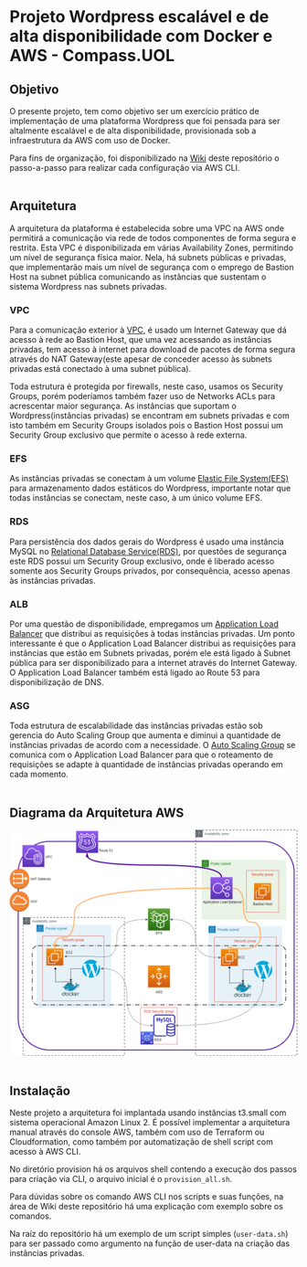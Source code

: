 # **Projeto Wordpress escalável e de alta disponibilidade com Docker e AWS - Compass.UOL**

## **Objetivo** <br>
O presente projeto, tem como objetivo ser um exercício prático de implementação de uma plataforma Wordpress que foi pensada para ser altalmente escalável e de alta disponibilidade, provisionada sob a infraestrutura da AWS com uso de Docker.

Para fins de organização, foi disponibilizado na [Wiki](https://github.com/tomiokadasilva/projeto_compass_Docker_Wordpress/wiki) deste repositório o passo-a-passo para realizar cada configuração via AWS CLI. 
<br><br>
## **Arquitetura** <br>

A arquitetura da plataforma é estabelecida sobre uma VPC na AWS onde permitirá a comunicação via rede de todos componentes de forma segura e restrita. Esta VPC é disponibilizada em várias Availability Zones, permitindo um nível de segurança física maior. Nela, há subnets públicas e privadas, que implementarão mais um nível de segurança com o emprego de Bastion Host na subnet pública comunicando as instâncias que sustentam o sistema Wordpress nas subnets privadas.

### **VPC**
Para a comunicação exterior à [VPC](https://github.com/tomiokadasilva/projeto_compass_Docker_Wordpress/wiki/Virtual-Private-Cloud-(VPC)), é usado um Internet Gateway que dá acesso à rede ao Bastion Host, que uma vez acessando as instâncias privadas, tem acesso à internet para download de pacotes de forma segura através do NAT Gateway(este apesar de conceder acesso às subnets privadas está conectado à uma subnet pública).

Toda estrutura é protegida por firewalls, neste caso, usamos os Security Groups, porém poderíamos também fazer uso de Networks ACLs para acrescentar maior segurança. As instâncias que suportam o Wordpress(instâncias privadas) se encontram em subnets privadas e com isto também em Security Groups isolados pois o Bastion Host possui um Security Group exclusivo que permite o acesso à rede externa.

### **EFS**
As instâncias privadas se conectam à um volume [Elastic File System(EFS)](https://github.com/tomiokadasilva/projeto_compass_Docker_Wordpress/wiki/Elastic-File-System-(EFS)) para armazenamento dados estáticos do Wordpress, importante notar que todas instâncias se conectam, neste caso, à um único volume EFS.

### **RDS**
Para persistência dos dados gerais do Wordpress é usado uma instância MySQL no [Relational Database Service(RDS)](https://github.com/tomiokadasilva/projeto_compass_Docker_Wordpress/wiki/Amazon-Web-Services-Relational-Database-Service-(RDS)), por questões de segurança este RDS possui um Security Group exclusivo, onde é liberado acesso somente aos Security Groups privados, por consequência, acesso apenas às instâncias privadas.

### **ALB**
Por uma questão de disponibilidade, empregamos um [Application Load Balancer](https://github.com/tomiokadasilva/projeto_compass_Docker_Wordpress/wiki/Application-Load-Balancer-(ALB)) que distribui as requisições à todas instâncias privadas. Um ponto interessante é que o Application Load Balancer distribui as requisições para instâncias que estão em Subnets privadas, porém ele está ligado à Subnet pública para ser disponibilizado para a internet através do Internet Gateway. O Application Load Balancer também está ligado ao Route 53 para disponibilização de DNS.

### **ASG**
Toda estrutura de escalabilidade das instâncias privadas estão sob gerencia do Auto Scaling Group que aumenta e diminui a quantidade de instâncias privadas de acordo com a necessidade. O [Auto Scaling Group](https://github.com/tomiokadasilva/projeto_compass_Docker_Wordpress/wiki/Auto-Scaling-Groups-(ASG)) se comunica com o Application Load Balancer para que o roteamento de requisições se adapte à quantidade de instâncias privadas operando em cada momento. <br><br>


## **Diagrama da Arquitetura AWS**<br>

![Diagrama da arquitetura](static/diagram.png)
<br><br>
## **Instalação**

Neste projeto a arquitetura foi implantada usando instâncias t3.small com sistema operacional Amazon Linux 2. É possível implementar a arquitetura manual através do console AWS, também com uso de Terraform ou Cloudformation, como também por automatização de shell script com acesso à AWS CLI.

No diretório provision há os arquivos shell contendo a execução dos passos para criação via CLI, o arquivo inicial é o ```provision_all.sh```.

Para dúvidas sobre os comando AWS CLI nos scripts e suas funções, na área de Wiki deste repositório há uma explicação com exemplo sobre os comandos.

Na raíz do repositório há um exemplo de um script simples (`user-data.sh`) para ser passado como argumento na função de user-data na criação das instâncias privadas.
